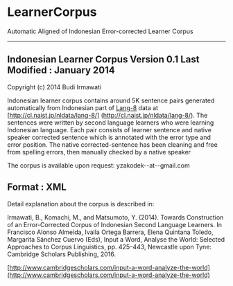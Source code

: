 # LearnerCorpus
Automatic Aligned of Indonesian Error-corrected Learner Corpus

-------------------------
Indonesian Learner Corpus Version 0.1
Last Modified : January 2014
-------------------------
Copyright (c) 2014 Budi Irmawati   

Indonesian learner corpus contains around 5K sentence pairs generated automatically from Indonesian part of [Lang-8](http://lang-8.com) data at [http://cl.naist.jp/nldata/lang-8/] (http://cl.naist.jp/nldata/lang-8/). The sentences were written by second language learners who were learning Indonesian language. Each pair consists of learner sentence and native speaker corrected sentence which is annotated with the error type and error position.
The native corrected-sentence has been cleaning and free from spelling errors, then manually checked by a native speaker

The corpus is available upon request: yzakodek--at--gmail.com

Format : XML
-------------------------

Detail explanation about the corpus is described in:

Irmawati, B., Komachi, M., and Matsumoto, Y. (2014). Towards Construction of an Error-Corrected Corpus of Indonesian Second Language Learners. In Francisco Alonso Almeida, Ivalla Ortega Barrera, Elena Quintana Toledo, Margarita Sánchez Cuervo (Eds), Input a Word, Analyse the World: Selected Approaches to Corpus Linguistics, pp. 425–443, Newcastle upon Tyne: Cambridge Scholars Publishing, 2016.

[http://www.cambridgescholars.com/input-a-word-analyze-the-world](http://www.cambridgescholars.com/input-a-word-analyze-the-world)
